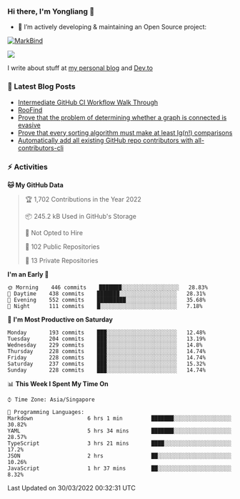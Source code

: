 ### Hi there, I'm Yongliang 👋 

- 🔭 I’m actively developing & maintaining an Open Source project:

[![MarkBind](https://github-readme-stats.vercel.app/api/pin/?username=markbind&repo=markbind)](https://github.com/MarkBind/markbind)

<img
align="center"
src="https://github-readme-stats.vercel.app/api/?username=tlylt&theme=dracula"
/>

I write about stuff at [my personal blog](https://www.yongliangliu.com/) and [Dev.to](https://dev.to/tlylt)

### 📕 Latest Blog Posts

<!-- BLOG-POST-LIST:START -->
- [Intermediate GitHub CI Workflow Walk Through](https://www.yongliangliu.com/blog/intermediate-github-ci-workflow-walk-through/)
- [RooFind](https://www.yongliangliu.com/blog/roofind/)
- [Prove that the problem of determining whether a graph is connected is evasive](https://www.yongliangliu.com/blog/prove-graph-check-connected-evasive/)
- [Prove that every sorting algorithm must make at least lg&lpar;n!&rpar; comparisons](https://www.yongliangliu.com/blog/prove-sorting-at-least-lgn/)
- [Automatically add all existing GitHub repo contributors with all-contributors-cli](https://www.yongliangliu.com/blog/all-contributors-cli-recognize-existing/)
<!-- BLOG-POST-LIST:END -->

### ⚡ Activities
<!--START_SECTION:waka-->
**🐱 My GitHub Data** 

> 🏆 1,702 Contributions in the Year 2022
 > 
> 📦 245.2 kB Used in GitHub's Storage 
 > 
> 🚫 Not Opted to Hire
 > 
> 📜 102 Public Repositories 
 > 
> 🔑 13 Private Repositories  
 > 
**I'm an Early 🐤** 

```text
🌞 Morning    446 commits    ███████░░░░░░░░░░░░░░░░░░   28.83% 
🌆 Daytime    438 commits    ███████░░░░░░░░░░░░░░░░░░   28.31% 
🌃 Evening    552 commits    █████████░░░░░░░░░░░░░░░░   35.68% 
🌙 Night      111 commits    █░░░░░░░░░░░░░░░░░░░░░░░░   7.18%

```
📅 **I'm Most Productive on Saturday** 

```text
Monday       193 commits    ███░░░░░░░░░░░░░░░░░░░░░░   12.48% 
Tuesday      204 commits    ███░░░░░░░░░░░░░░░░░░░░░░   13.19% 
Wednesday    229 commits    ███░░░░░░░░░░░░░░░░░░░░░░   14.8% 
Thursday     228 commits    ███░░░░░░░░░░░░░░░░░░░░░░   14.74% 
Friday       228 commits    ███░░░░░░░░░░░░░░░░░░░░░░   14.74% 
Saturday     237 commits    ███░░░░░░░░░░░░░░░░░░░░░░   15.32% 
Sunday       228 commits    ███░░░░░░░░░░░░░░░░░░░░░░   14.74%

```


📊 **This Week I Spent My Time On** 

```text
⌚︎ Time Zone: Asia/Singapore

💬 Programming Languages: 
Markdown                 6 hrs 1 min         ███████░░░░░░░░░░░░░░░░░░   30.82% 
YAML                     5 hrs 34 mins       ███████░░░░░░░░░░░░░░░░░░   28.57% 
TypeScript               3 hrs 21 mins       ████░░░░░░░░░░░░░░░░░░░░░   17.2% 
JSON                     2 hrs               ██░░░░░░░░░░░░░░░░░░░░░░░   10.26% 
JavaScript               1 hr 37 mins        ██░░░░░░░░░░░░░░░░░░░░░░░   8.32%

```


 Last Updated on 30/03/2022 00:32:31 UTC
<!--END_SECTION:waka-->